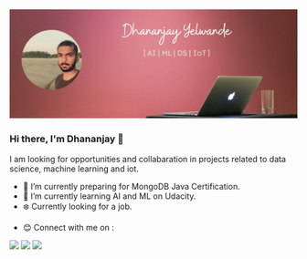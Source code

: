 <img src="https://github.com/Dhananjayyy/Dhananjayyy/blob/master/Dhananjay_Yelwande2.jpg">

### Hi there, I'm Dhananjay 👋
I am looking for opportunities and collabaration in projects related to data science, machine learning and iot.
- 🔭 I’m currently preparing for MongoDB Java Certification.
- 🌱 I’m currently learning AI and ML on Udacity.
- ❄️ Currently looking for a job.


<!--- ![Dhananjay's github stats](https://github-readme-stats.vercel.app/api?username=Dhananjayyy&show_icons=true&hide=["total_stars","issues"]) -->

- :blush: Connect with me on :


[<img src="https://img.shields.io/badge/twitter-%231DA1F2.svg?&style=for-the-badge&logo=twitter&logoColor=white" />](https://twitter.com/dhananjay_it_is) [<img src="https://img.shields.io/badge/medium-%2312100E.svg?&style=for-the-badge&logo=medium&logoColor=white" />](https://medium.com/@DhananjayYelwande)  [<img src="https://img.shields.io/badge/linkedin-%230077B5.svg?&style=for-the-badge&logo=linkedin&logoColor=white" />](https://www.linkedin.com/in/dhananjay-yelwande/)


